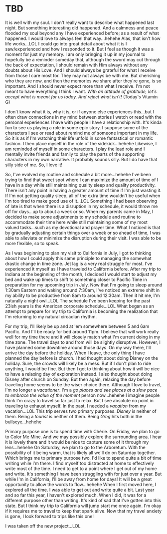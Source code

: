 # TBD

It is well with my soul. I don't really want to describe what happened last night. But something interesting did happened. And a calmness and peace flooded my soul beyond any I have experienced before; as a result of what happened. I would love to always feel that way...hehehe Alas, that isn't how life works...LOL I could go into great detail about what it is I saw/experienced and how I responded to it. But I feel as though it was a moment for just my memory. I am only bringing it up in my journal to hopefully be a reminder someday that, although the sword may cut through the back of expectation, I should remain with Him always without any doubts about His Love. And I should always be grateful for what I receive from those I care most for. They may not always be with me. But cherishing who they are now, and then the memories we share after they're gone, is so important. And I should never expect more than what I receive. I'm not meant to have everything I think I want. *With an attitude of gratitude, let's accept what is meant for us today. And reject what isn't!* (Today's Vitamin G)

I don't know what it is, why it is, or if anyone else experiences this...but I often draw connections in my mind between stories I watch or read with the personal experiences I have with people I have a relationship with. It's kinda fun to see us playing a role in some epic story. I suppose some of the characters I see or read about remind me of someone important in my life. So it is as if I'm watching their life unfold in some fantastical or romantic fashion. I then place myself in the role of the sidekick...hehehe Likewise, I am reminded of myself in some characters. I play the lead role and I mentally invite friends and family to play the parts of the supporting characters in my own narrative. It probably sounds silly. But I do have that silly side of me. So, I love it!

So, I've evolved my routine and schedule a bit more...hehehe I've been trying to find that sweet spot where I can maximize the amount of time of I have in a day while still maintaining quality sleep and quality productivity. There isn't any point in having a greater amount of time if I'm just wasting it. If I'm not getting quality sleep, all of the extra time wouldn't be useful when I'm too tired to make good use of it...LOL Something I had been observing of late is that when there is a disruption in my schedule, it would throw me off for days...up to about a week or so. When my parents came in May, I decided to make some adjustments to my schedule and routine to accommodate their time here while still maintaining some of my most valued tasks...such as my devotional and prayer time. What I noticed is that by gradually adjusting certain things over a week or so ahead of time, I was able to alleviate or minimize the disruption during their visit. I was able to be more flexible, so to speak.

As I was beginning to plan my visit to California in July, I got to thinking about how I could apply this same principle to managing the somewhat drastic change in time zone. Jet lag is a very real struggle for most. I've experienced it myself as I have traveled to California before. After my trip to Indiana at the beginning of the month, I decided I would start to adjust my bed and wake up times to shift to something closer to Pacific Time in preparation for my upcoming trip in July. Now that I'm going to sleep around 1:30am Eastern and waking around 7:30am, I've noticed an extreme shift in my ability to be productive from 8am to around 12:30am. Then it hit me, I'm naturally a night owl...LOL The schedule I've been keeping for the past 23ish years is the American corporate schedule...LOL What began as an attempt to prepare for my trip to California is becoming the realization that I'm returning to my natural circadian rhythm.

For my trip, I'll likely be up and at 'em somewhere between 5 and 6am Pacific. And I'll be ready for bed around 11pm. I believe that will work really well for my time there and it will closely match what I'm current doing in my time zone. The travel days to and from will be slightly disruptive. However, I have planned some downtime around those days. On my way there, I'll arrive the day before the holiday. When I leave, the only thing I have planned the day before is church. I had thought about doing Disney on the holiday. Sure, the crowds will likely be a mess. But if I don't plan to ride anything, I would be fine. But then I got to thinking about how it will be nice to have a relaxing day of exploration instead. I also thought about doing Disney after church on Sunday. But then again, relaxing the day before traveling home seems to be the wiser choice there. Although I love to travel, I'm no longer a *vacationer*. I'm a *go places and see places at a slow pace to embrace the value of the moment* person now...hehehe I imagine people think I'm crazy to travel so far just to relax. But I see absolute no point in traveling to exhaust myself. In the past, I needed a *vacation* from my vacation...LOL This trip serves two primary purposes. *Disney* is neither of them. Being a *tourist* is neither of them. Being *Greg* hits both in the bullseye...hehehe

Primary purpose one is to spend time with Chérie. On Friday, we plan to go to Color Me Mine. And we may possibly explore the surrounding area. I hear it is lovely there and it would be nice to capture some of it through my lens...hehehe On Saturday, we plan to go to the Arboretum. With the possibility of it being warm, that is likely all we'll do on Saturday together. Which brings me to primary purpose two. I'd like to spend quite a bit of time writing while I'm there. I find myself too distracted at home to effectively write most of the time. I need to get to a point where I get out of my home and write. It's something I have been struggling with for just over a year. But while I'm in California, I'll be away from home for days! It will be a great opportunity to allow the words to flow...hehehe When I first moved here, I explored all the time. I was able to get out and write quite a bit. Last year and so far this year, I haven't explored much. When I did, it was for a different purpose other than writing. It's kind of sad that I've gotten into this state. But I think my trip to California will jump start me once again. I'm okay if it requires me to travel to keep that spark alive. Now that my travel anxiety is gone, I look forward to trips like this one!



I was taken off the new project...LOL